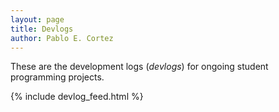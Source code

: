```yaml
---
layout: page
title: Devlogs
author: Pablo E. Cortez
---
```


These are the development logs (*devlogs*) for ongoing student programming projects.

{% include devlog_feed.html %}

